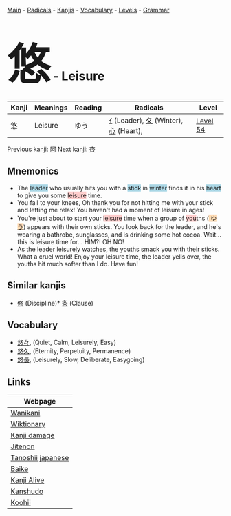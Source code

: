 <style> bigfont {font-size: 100px}</style>
[Main](../README.md) -
[Radicals](../radicals.md) -
[Kanjis](../kanjis.md) -
[Vocabulary](../vocabulary.md) -
[Levels](../levels.md) -
[Grammar](../grammar.md)
# <bigfont> 悠</bigfont> - Leisure 

| Kanji | Meanings | Reading | Radicals | Level |
| --- | --- | --- | --- | --- |
| 悠 | Leisure | ゆう | [ｲ](../radicals/ｲ.md) (Leader), [夂](../radicals/夂.md) (Winter), [心](../radicals/心.md) (Heart),  | [Level 54](../levels/wk_level54.md) |

Previous kanji: [阿](阿.md) Next kanji: [杏](杏.md) 

## Mnemonics
 * The <span style="background-color:#ADD8E6"> leader</span> who usually hits you with a <span style="background-color:#ADD8E6"> stick</span> in <span style="background-color:#ADD8E6"> winter</span> finds it in his <span style="background-color:#ADD8E6"> heart</span> to give you some <span style="background-color:#ffcccb"> leisure</span> time.
* You fall to your knees, Oh thank you for not hitting me with your stick and letting me relax! You haven't had a moment of leisure in ages!
* You're just about to start your <span style="background-color:#ffcccb"> leisure</span> time when a group of <span style="background-color:#ffcccb"> you</span>ths (<span style="background-color:#fed8b1"> [ゆう](https://jisho.org/search/ゆう)</span>) appears with their own sticks. You look back for the leader, and he's wearing a bathrobe, sunglasses, and is drinking some hot cocoa. Wait... this is leisure time for... HIM?! OH NO!
* As the leader leisurely watches, the youths smack you with their sticks. What a cruel world! Enjoy your leisure time, the leader yells over, the youths hit much softer than I do. Have fun!


## Similar kanjis
 * [修](修.md) (Discipline)* [条](条.md) (Clause)


## Vocabulary
 * [悠々](../vocabulary/悠.md), (Quiet, Calm, Leisurely, Easy)
* [悠久](../vocabulary/悠.md), (Eternity, Perpetuity, Permanence)
* [悠長](../vocabulary/悠.md), (Leisurely, Slow, Deliberate, Easygoing)



## Links 

| Webpage |
| --- |
| [Wanikani          ](https://www.wanikani.com/kanji/悠) |
| [Wiktionary        ](https://en.wiktionary.org/wiki/悠) |
| [Kanji damage      ](http://www.kanjidamage.com/kanji/search?utf8=✓&q=悠) |
| [Jitenon           ](https://jitenon.com/kanji/悠) |
| [Tanoshii japanese ](https://www.tanoshiijapanese.com/dictionary/kanji.cfm?k=悠) |
| [Baike             ](https://baike.baidu.com/item/悠) |
| [Kanji Alive       ](https://app.kanjialive.com/悠) |
| [Kanshudo          ](https://www.kanshudo.com/searchmn?q=悠) |
| [Koohii            ](https://kanji.koohii.com/study/kanji/悠) |

